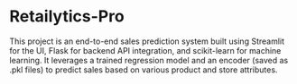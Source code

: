 # Retailytics-Pro
This project is an end-to-end sales prediction system built using Streamlit for the UI, Flask for backend API integration, and scikit-learn for machine learning. It leverages a trained regression model and an encoder (saved as .pkl files) to predict sales based on various product and store attributes.
